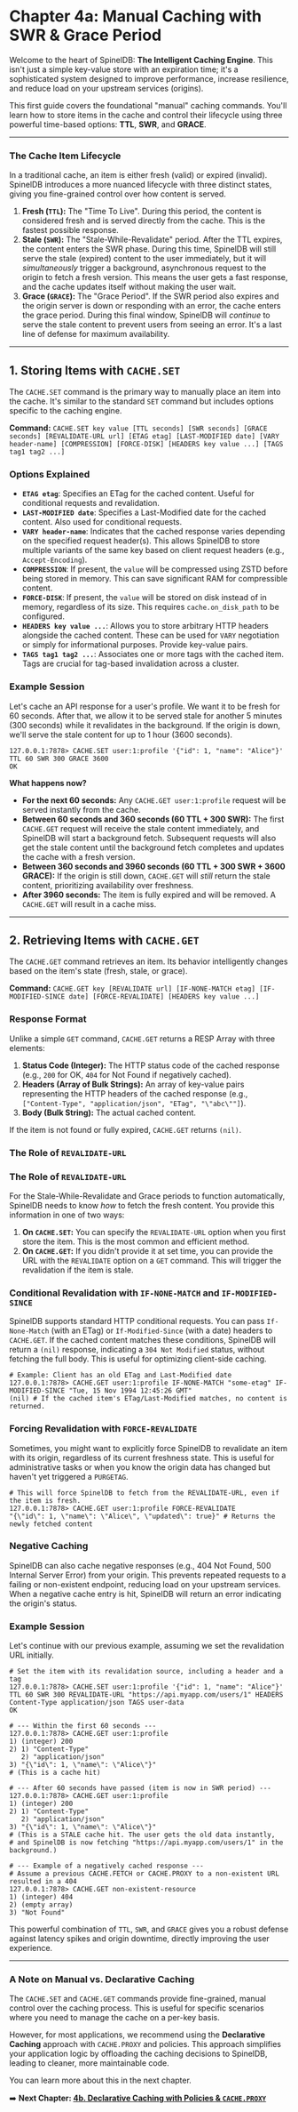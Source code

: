 # Chapter 4a: Manual Caching with SWR & Grace Period

Welcome to the heart of SpinelDB: **The Intelligent Caching Engine**. This isn't just a simple key-value store with an expiration time; it's a sophisticated system designed to improve performance, increase resilience, and reduce load on your upstream services (origins).

This first guide covers the foundational "manual" caching commands. You'll learn how to store items in the cache and control their lifecycle using three powerful time-based options: **TTL**, **SWR**, and **GRACE**.

---

### The Cache Item Lifecycle

In a traditional cache, an item is either fresh (valid) or expired (invalid). SpinelDB introduces a more nuanced lifecycle with three distinct states, giving you fine-grained control over how content is served.

1.  **Fresh (`TTL`):** The "Time To Live". During this period, the content is considered fresh and is served directly from the cache. This is the fastest possible response.
2.  **Stale (`SWR`):** The "Stale-While-Revalidate" period. After the TTL expires, the content enters the SWR phase. During this time, SpinelDB will still serve the stale (expired) content to the user immediately, but it will *simultaneously* trigger a background, asynchronous request to the origin to fetch a fresh version. This means the user gets a fast response, and the cache updates itself without making the user wait.
3.  **Grace (`GRACE`):** The "Grace Period". If the SWR period also expires and the origin server is down or responding with an error, the cache enters the grace period. During this final window, SpinelDB will *continue* to serve the stale content to prevent users from seeing an error. It's a last line of defense for maximum availability.

---

## 1. Storing Items with `CACHE.SET`

The `CACHE.SET` command is the primary way to manually place an item into the cache. It's similar to the standard `SET` command but includes options specific to the caching engine.

**Command:** `CACHE.SET key value [TTL seconds] [SWR seconds] [GRACE seconds] [REVALIDATE-URL url] [ETAG etag] [LAST-MODIFIED date] [VARY header-name] [COMPRESSION] [FORCE-DISK] [HEADERS key value ...] [TAGS tag1 tag2 ...]`

### Options Explained

*   **`ETAG etag`**: Specifies an ETag for the cached content. Useful for conditional requests and revalidation.
*   **`LAST-MODIFIED date`**: Specifies a Last-Modified date for the cached content. Also used for conditional requests.
*   **`VARY header-name`**: Indicates that the cached response varies depending on the specified request header(s). This allows SpinelDB to store multiple variants of the same key based on client request headers (e.g., `Accept-Encoding`).
*   **`COMPRESSION`**: If present, the `value` will be compressed using ZSTD before being stored in memory. This can save significant RAM for compressible content.
*   **`FORCE-DISK`**: If present, the `value` will be stored on disk instead of in memory, regardless of its size. This requires `cache.on_disk_path` to be configured.
*   **`HEADERS key value ...`**: Allows you to store arbitrary HTTP headers alongside the cached content. These can be used for `VARY` negotiation or simply for informational purposes. Provide key-value pairs.
*   **`TAGS tag1 tag2 ...`**: Associates one or more tags with the cached item. Tags are crucial for tag-based invalidation across a cluster.

### Example Session

Let's cache an API response for a user's profile. We want it to be fresh for 60 seconds. After that, we allow it to be served stale for another 5 minutes (300 seconds) while it revalidates in the background. If the origin is down, we'll serve the stale content for up to 1 hour (3600 seconds).

```shell
127.0.0.1:7878> CACHE.SET user:1:profile '{"id": 1, "name": "Alice"}' TTL 60 SWR 300 GRACE 3600
OK
```

**What happens now?**

*   **For the next 60 seconds:** Any `CACHE.GET user:1:profile` request will be served instantly from the cache.
*   **Between 60 seconds and 360 seconds (60 TTL + 300 SWR):** The first `CACHE.GET` request will receive the stale content immediately, and SpinelDB will start a background fetch. Subsequent requests will also get the stale content until the background fetch completes and updates the cache with a fresh version.
*   **Between 360 seconds and 3960 seconds (60 TTL + 300 SWR + 3600 GRACE):** If the origin is still down, `CACHE.GET` will *still* return the stale content, prioritizing availability over freshness.
*   **After 3960 seconds:** The item is fully expired and will be removed. A `CACHE.GET` will result in a cache miss.

---

## 2. Retrieving Items with `CACHE.GET`

The `CACHE.GET` command retrieves an item. Its behavior intelligently changes based on the item's state (fresh, stale, or grace).

**Command:** `CACHE.GET key [REVALIDATE url] [IF-NONE-MATCH etag] [IF-MODIFIED-SINCE date] [FORCE-REVALIDATE] [HEADERS key value ...]`

### Response Format

Unlike a simple `GET` command, `CACHE.GET` returns a RESP Array with three elements:

1.  **Status Code (Integer):** The HTTP status code of the cached response (e.g., `200` for OK, `404` for Not Found if negatively cached).
2.  **Headers (Array of Bulk Strings):** An array of key-value pairs representing the HTTP headers of the cached response (e.g., `["Content-Type", "application/json", "ETag", "\"abc\""]`).
3.  **Body (Bulk String):** The actual cached content.

If the item is not found or fully expired, `CACHE.GET` returns `(nil)`.

### The Role of `REVALIDATE-URL`

### The Role of `REVALIDATE-URL`

For the Stale-While-Revalidate and Grace periods to function automatically, SpinelDB needs to know *how* to fetch the fresh content. You provide this information in one of two ways:

1.  **On `CACHE.SET`:** You can specify the `REVALIDATE-URL` option when you first store the item. This is the most common and efficient method.
2.  **On `CACHE.GET`:** If you didn't provide it at set time, you can provide the URL with the `REVALIDATE` option on a `GET` command. This will trigger the revalidation if the item is stale.

### Conditional Revalidation with `IF-NONE-MATCH` and `IF-MODIFIED-SINCE`

SpinelDB supports standard HTTP conditional requests. You can pass `If-None-Match` (with an ETag) or `If-Modified-Since` (with a date) headers to `CACHE.GET`. If the cached content matches these conditions, SpinelDB will return a `(nil)` response, indicating a `304 Not Modified` status, without fetching the full body. This is useful for optimizing client-side caching.

```shell
# Example: Client has an old ETag and Last-Modified date
127.0.0.1:7878> CACHE.GET user:1:profile IF-NONE-MATCH "some-etag" IF-MODIFIED-SINCE "Tue, 15 Nov 1994 12:45:26 GMT"
(nil) # If the cached item's ETag/Last-Modified matches, no content is returned.
```

### Forcing Revalidation with `FORCE-REVALIDATE`

Sometimes, you might want to explicitly force SpinelDB to revalidate an item with its origin, regardless of its current freshness state. This is useful for administrative tasks or when you know the origin data has changed but haven't yet triggered a `PURGETAG`.

```shell
# This will force SpinelDB to fetch from the REVALIDATE-URL, even if the item is fresh.
127.0.0.1:7878> CACHE.GET user:1:profile FORCE-REVALIDATE
"{\"id\": 1, \"name\": \"Alice\", \"updated\": true}" # Returns the newly fetched content
```

### Negative Caching

SpinelDB can also cache negative responses (e.g., 404 Not Found, 500 Internal Server Error) from your origin. This prevents repeated requests to a failing or non-existent endpoint, reducing load on your upstream services. When a negative cache entry is hit, SpinelDB will return an error indicating the origin's status.

### Example Session

Let's continue with our previous example, assuming we set the revalidation URL initially.

```shell
# Set the item with its revalidation source, including a header and a tag
127.0.0.1:7878> CACHE.SET user:1:profile '{"id": 1, "name": "Alice"}' TTL 60 SWR 300 REVALIDATE-URL "https://api.myapp.com/users/1" HEADERS Content-Type application/json TAGS user-data
OK

# --- Within the first 60 seconds ---
127.0.0.1:7878> CACHE.GET user:1:profile
1) (integer) 200
2) 1) "Content-Type"
   2) "application/json"
3) "{\"id\": 1, \"name\": \"Alice\"}"
# (This is a cache hit)

# --- After 60 seconds have passed (item is now in SWR period) ---
127.0.0.1:7878> CACHE.GET user:1:profile
1) (integer) 200
2) 1) "Content-Type"
   2) "application/json"
3) "{\"id\": 1, \"name\": \"Alice\"}"
# (This is a STALE cache hit. The user gets the old data instantly,
# and SpinelDB is now fetching "https://api.myapp.com/users/1" in the background.)

# --- Example of a negatively cached response ---
# Assume a previous CACHE.FETCH or CACHE.PROXY to a non-existent URL resulted in a 404
127.0.0.1:7878> CACHE.GET non-existent-resource
1) (integer) 404
2) (empty array)
3) "Not Found"
```

This powerful combination of `TTL`, `SWR`, and `GRACE` gives you a robust defense against latency spikes and origin downtime, directly improving the user experience.

---

### A Note on Manual vs. Declarative Caching

The `CACHE.SET` and `CACHE.GET` commands provide fine-grained, manual control over the caching process. This is useful for specific scenarios where you need to manage the cache on a per-key basis.

However, for most applications, we recommend using the **Declarative Caching** approach with `CACHE.PROXY` and policies. This approach simplifies your application logic by offloading the caching decisions to SpinelDB, leading to cleaner, more maintainable code.

You can learn more about this in the next chapter.

➡️ **Next Chapter: [4b. Declarative Caching with Policies & `CACHE.PROXY`](./04b-declarative-caching-proxy.md)**
